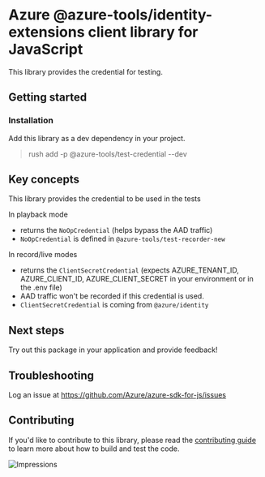 # Azure @azure-tools/identity-extensions client library for JavaScript

This library provides the credential for testing.

## Getting started

### Installation

Add this library as a dev dependency in your project.

> rush add -p @azure-tools/test-credential --dev

## Key concepts

This library provides the credential to be used in the tests

In playback mode

- returns the `NoOpCredential` (helps bypass the AAD traffic)
- `NoOpCredential` is defined in `@azure-tools/test-recorder-new`

In record/live modes

- returns the `ClientSecretCredential` (expects AZURE_TENANT_ID, AZURE_CLIENT_ID, AZURE_CLIENT_SECRET in your environment or in the .env file)
- AAD traffic won't be recorded if this credential is used.
- `ClientSecretCredential` is coming from `@azure/identity`

## Next steps

Try out this package in your application and provide feedback!

## Troubleshooting

Log an issue at https://github.com/Azure/azure-sdk-for-js/issues

## Contributing

If you'd like to contribute to this library, please read the [contributing guide](https://github.com/Azure/azure-sdk-for-js/blob/main/CONTRIBUTING.md) to learn more about how to build and test the code.

![Impressions](https://azure-sdk-impressions.azurewebsites.net/api/impressions/azure-sdk-for-js%2Fsdk%2Ftest-utils%2Ftest-credential%2FREADME.png)

